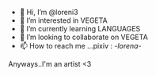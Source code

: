 - 👋 Hi, I’m @loreni3
- 👀 I’m interested in VEGETA
- 🌱 I’m currently learning LANGUAGES
- 💞️ I’m looking to collaborate on VEGETA
- 📫 How to reach me ...pixiv : -_lorena_-

<!---
loreni3/loreni3 is a ✨ special ✨ repository because its `README.md` (this file) appears on your GitHub profile.
You can click the Preview link to take a look at your changes. Ok
--->
Anyways..I'm an artist <3
